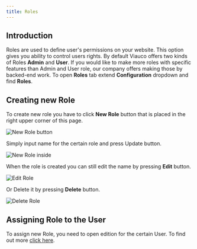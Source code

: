 ```yaml
---
title: Roles
---
```


## Introduction

Roles are used to define user's permissions on your website. This option gives you ability to control users rights. By default Viauco offers two kinds of Roles **Admin** and **User**. If you would like to make more roles with specific features than Admin and User role, our company offers making those by backed-end work. To open **Roles** tab extend **Configuration** dropdown and find **Roles**.

## Creating new Role

To create new role you have to click **New Role** button that is placed in the right upper corner of this page.

![New Role button](../../../images/user/config/new_role_button.jpg)

Simply input name for the certain role and press Update button.

![New Role inside](../../../images/user/config/new_role_inside.jpg)

When the role is created you can still edit the name by pressing **Edit** button.

![Edit Role](../../../images/user/config/edit_role_icon.jpg)

Or Delete it by pressing **Delete** button.

![Delete Role](../../../images/user/config/delete_role_icon.jpg)

## Assigning Role to the User

To assign new Role, you need to open edition for the certain User. To find out more [click here](/user/users/editing_users.html).
